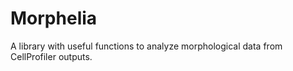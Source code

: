 # Morphelia

A library with useful functions to analyze morphological data from CellProfiler outputs.